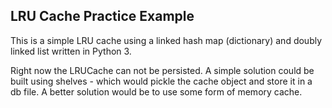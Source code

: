 ## LRU Cache Practice Example

This is a simple LRU cache using a linked hash map (dictionary) and
doubly linked list written in Python 3.

Right now the LRUCache can not be persisted. A simple solution could be built using
shelves - which would pickle the cache object and store it in a db file.
A better solution would be to use some form of memory cache.
